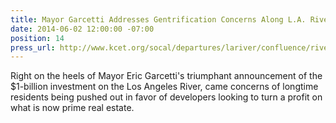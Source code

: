 ```yaml
---
title: Mayor Garcetti Addresses Gentrification Concerns Along L.A. River, KCET
date: 2014-06-02 12:00:00 -07:00
position: 14
press_url: http://www.kcet.org/socal/departures/lariver/confluence/river-notes/mayor-garcetti-addresses-gentrification-concerns-along-la-river.html
---
```


Right on the heels of Mayor Eric Garcetti's triumphant announcement of the $1-billion investment on the Los Angeles River, came concerns of longtime residents being pushed out in favor of developers looking to turn a profit on what is now prime real estate.
